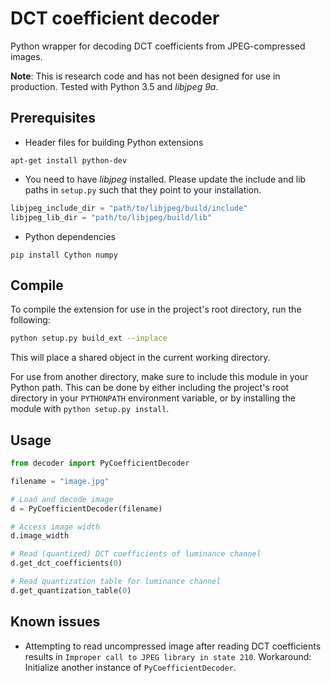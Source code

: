 # DCT coefficient decoder
Python wrapper for decoding DCT coefficients from JPEG-compressed images.

**Note**: This is research code and has not been designed for use in production. Tested with Python 3.5 and *libjpeg 9a*.

## Prerequisites

* Header files for building Python extensions
```
apt-get install python-dev
```

* You need to have *libjpeg* installed. Please update the include and lib paths in `setup.py` such that they point to your installation.
```python
libjpeg_include_dir = "path/to/libjpeg/build/include"
libjpeg_lib_dir = "path/to/libjpeg/build/lib"
```

* Python dependencies
```
pip install Cython numpy
```

## Compile
To compile the extension for use in the project's root directory, run the following:
```bash
python setup.py build_ext --inplace
```

This will place a shared object in the current working directory.

For use from another directory, make sure to include this module in your Python path.
This can be done by either including the project's root directory in your `PYTHONPATH` environment variable, or by installing the module with `python setup.py install`.

## Usage
```python
from decoder import PyCoefficientDecoder 

filename = "image.jpg"

# Load and decode image
d = PyCoefficientDecoder(filename) 

# Access image width
d.image_width

# Read (quantized) DCT coefficients of luminance channel
d.get_dct_coefficients(0)

# Read quantization table for luminance channel
d.get_quantization_table(0)
```

## Known issues
* Attempting to read uncompressed image after reading DCT coefficients results in `Improper call to JPEG library in state 210`. Workaround: Initialize another instance of `PyCoefficientDecoder`.
